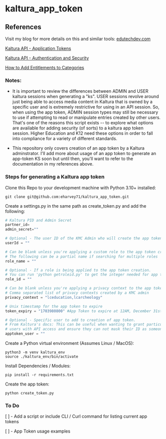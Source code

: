 # kaltura_app_token

## References
Visit my blog for more details on this and similar tools: [edutechdev.com](https://edutechdev.com/)

[Kaltura API - Application Tokens](https://developer.kaltura.com/api-docs/VPaaS-API-Getting-Started/application-tokens.html)

[Kaltura API - Authentication and Security](https://developer.kaltura.com/api-docs/VPaaS-API-Getting-Started/Kaltura_API_Authentication_and_Security.html)

[How to Add Entitlements to Categories](https://knowledge.kaltura.com/help/how-to-add-entitlements-to-categories---kmc)

### Notes:
- It is important to review the differences between ADMIN and USER kaltura sessions when generating a "ks". USER sessions revolve around just being able to access media content in Kaltura that is owned by a specific user and is extremely restrictive for using in an API session. So, when using the app token, ADMIN session types may still be necessary to use if attempting to read or manipulate entries created by other users. That's one of the reasons this script exists -- to explore what options are available for adding security (of sorts) to a kaltura app token session. Higher Education and K12 need these options in order to fall into compliance for a variety of different standards.

- This repository only covers creation of an app token by a Kaltura adminstrator. I'll add more about usage of an app token to generate an app-token KS soon but until then, you'll want to refer to the documentation in my references above.

### Steps for generating a Kaltura app token


Clone this Repo to your development machine with Python 3.10+ installed:
```
git clone git@github.com:eharvey71/kaltura_app_token.git
```

Create a settings.py in the same path as create_token.py and add the following:
```python
# Kaltura PID and Admin Secret
partner_id=
admin_secret=""

# Optional - The user ID of the KMC Admin who will create the app token
userId = ""

# Can be blank unless you're applying a custom role to the app token creation
# The following can be a partial name if searching for multiple roles
role_name = ""

# Optional - If a role is being applied to the app token creation. 
# You can run 'python getroleid.py' to get the integer needed for app token creation.
role_id = ""

# Can be blank unless you're applying a privacy context to the app token creation
# Comma separated list of privacy contexts created by a KMC admin
privacy_context = "lceducation,lcarcheology"

# Unix timestamp for the app token to expire
token_expiry = "1703980800" #App Token to expire at 12AM, December 31st, 2023

# Optional - Specific user to add to creation of app token. 
# From Kaltura's docs: This can be useful when wanting to grant particular
# users with API access and ensure they can not mask their ID as someone else while carrying API actions.
apptoken_user = ""
```

Create a Python virtual environment (Assumes Linux / MacOS):
```
python3 -m venv kaltura_env
source ./kaltura_env/bin/activate
```

Install Dependencies / Modules:
```
pip install -r requirements.txt
```

Create the app token:
```
python create_token.py
```

### To Do
[ ] - Add a script or include CLI / Curl command for listing current app tokens

[ ] - App Token usage examples
